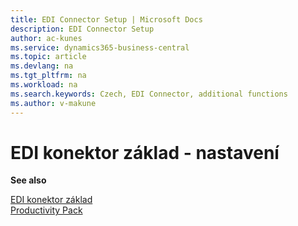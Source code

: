 ```yaml
---
title: EDI Connector Setup | Microsoft Docs
description: EDI Connector Setup
author: ac-kunes
ms.service: dynamics365-business-central
ms.topic: article
ms.devlang: na
ms.tgt_pltfrm: na
ms.workload: na
ms.search.keywords: Czech, EDI Connector, additional functions
ms.author: v-makune
---
```

# EDI konektor základ - nastavení

**See also**

[EDI konektor základ](ac-edi-connector-basic.md)  
[Productivity Pack](ac-productivity-pack.md)